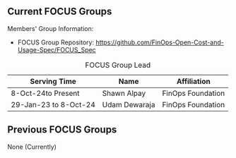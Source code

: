 Current FOCUS Groups
--------------------

Members' Group Information:
  * FOCUS Group Repository: https://github.com/FinOps-Open-Cost-and-Usage-Spec/FOCUS_Spec

<table>
  <caption>FOCUS Group Lead</caption>
  <thead>
    <tr>
        <th>Serving Time</th>
        <th>Name</th>
        <th>Affiliation</th>
    </tr>
 </thead>
 <tbody>
    <tr>
        <td>8-Oct-24to Present</td> 
        <td>Shawn Alpay</td>
        <td>FinOps Foundation</td>
    </tr>
    <tr>
        <td>29-Jan-23 to 8-Oct-24</td> 
        <td>Udam Dewaraja</td>
        <td>FinOps Foundation</td>
    </tr>
 </tbody>
</table>


Previous FOCUS Groups
---------------------
None (Currently)
 

